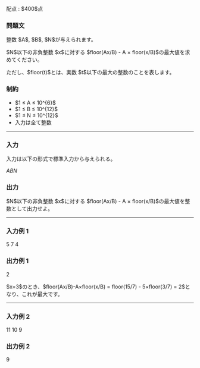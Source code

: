
<div>

<span>

<span>

<p>
配点 : $400$点
</p>

<div>

<section>

### **問題文**

<p>
整数 $A$, $B$, $N$が与えられます。
</p>

<p>
$N$以下の非負整数 $x$に対する $floor(Ax/B) - A × floor(x/B)$の最大値を求めてください。
</p>

<p>
ただし、$floor(t)$とは、実数 $t$以下の最大の整数のことを表します。
</p>

</section>

</div>

<div>

<section>

### **制約**

<ul>

<li>
$1 ≤ A ≤ 10^{6}$
</li>

<li>
$1 ≤ B ≤ 10^{12}$
</li>

<li>
$1 ≤ N ≤ 10^{12}$
</li>

<li>
入力は全て整数
</li>

</ul>

</section>

</div>

---

<div>

<div>

<section>

### **入力**

<p>
入力は以下の形式で標準入力から与えられる。
</p>

<div>

$A$$B$$N$
</div>

</section>

</div>

<div>

<section>

### **出力**

<p>
$N$以下の非負整数 $x$に対する $floor(Ax/B) - A × floor(x/B)$の最大値を整数として出力せよ。
</p>

</section>

</div>

</div>

---

<div>

<section>

### **入力例 1**

<div>

5 7 4

</div>

</section>

</div>

<div>

<section>

### **出力例 1**

<div>

2

</div>

<p>
$x=3$のとき、$floor(Ax/B)-A×floor(x/B) = floor(15/7) - 5×floor(3/7) = 2$となり、これが最大です。
</p>

</section>

</div>

---

<div>

<section>

### **入力例 2**

<div>

11 10 9

</div>

</section>

</div>

<div>

<section>

### **出力例 2**

<div>

9

</div>

</section>

</div>

</span>

</span>

</div>
